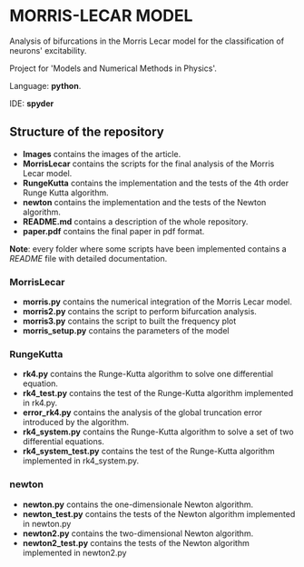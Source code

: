 # MORRIS-LECAR MODEL 

Analysis of bifurcations in the Morris Lecar model for the classification of neurons' excitability.

Project for 'Models and Numerical Methods in Physics'.

Language: **python**.

IDE: **spyder**

## Structure of the repository

* **Images** contains the images of the article. 
* **MorrisLecar** contains the scripts for the final analysis of the Morris Lecar model.
* **RungeKutta** contains the implementation and the tests of the 4th order Runge Kutta algorithm.
* **newton** contains the implementation and the tests of the Newton algorithm.
* **README.md** contains a description of the whole repository.
* **paper.pdf** contains the final paper in pdf format.

**Note**: every folder where some scripts have been implemented contains a *README* file with detailed documentation.

### MorrisLecar

* **morris.py** contains the numerical integration of the Morris Lecar model.
* **morris2.py** contains the script to perform bifurcation analysis.
* **morris3.py** contains the script to built the frequency plot
* **morris_setup.py** contains the parameters of the model

### RungeKutta

* **rk4.py** contains the Runge-Kutta algorithm to solve one differential equation.
* **rk4_test.py** contains the test of the Runge-Kutta algorithm implemented in rk4.py.
* **error_rk4.py** contains the analysis of the global truncation error introduced by the algorithm.
* **rk4_system.py** contains the Runge-Kutta algorithm to solve a set of two differential equations.
* **rk4_system_test.py** contains the test of the Runge-Kutta algorithm implemented in rk4_system.py.


### newton 
* **newton.py** contains the one-dimensionale Newton algorithm.
* **newton_test.py** contains the tests of the Newton algorithm implemented in newton.py
* **newton2.py** contains the two-dimensional Newton algorithm. 
* **newton2_test.py** contains the tests of the Newton algorithm implemented in newton2.py

